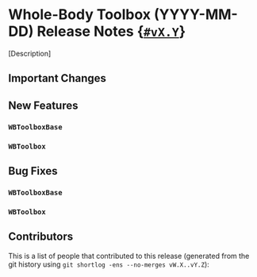 # Whole-Body Toolbox (YYYY-MM-DD) Release Notes {[`#vX.Y`](https://github.com/robotology/wb-toolbox/releases/tag/vX.Y)}

[Description]

## Important Changes

## New Features

### `WBToolboxBase`

### `WBToolbox`

## Bug Fixes

### `WBToolboxBase`

### `WBToolbox`

## Contributors

This is a list of people that contributed to this release (generated from the git history using `git shortlog -ens --no-merges vW.X..vY.Z`):

```
```
